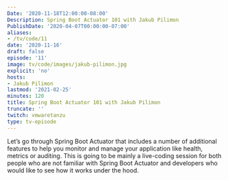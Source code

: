 ```yaml
---
Date: '2020-11-18T12:00:00-08:00'
Description: Spring Boot Actuator 101 with Jakub Pilimon
PublishDate: '2020-04-07T00:00:00-07:00'
aliases:
- /tv/code/11
date: '2020-11-16'
draft: false
episode: '11'
image: tv/code/images/jakub-pilimon.jpg
explicit: 'no'
hosts:
- Jakub Pilimon
lastmod: '2021-02-25'
minutes: 120
title: Spring Boot Actuator 101 with Jakub Pilimon
truncate: ''
twitch: vmwaretanzu
type: tv-episode
---
```


Let’s go through Spring Boot Actuator that includes a number of additional features to help you monitor and manage your application like health, metrics or auditing. This is going to be mainly a live-coding session for both people who are not familiar with Spring Boot Actuator and developers who would like to see how it works under the hood.